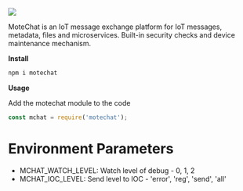 ![](https://github.com/motebus/motechat/blob/master/image/motechat.jpg)

MoteChat is an IoT message exchange platform for IoT messages, metadata, files and microservices. Built-in security checks and device maintenance mechanism.

**Install**

```bash
npm i motechat
```

**Usage**

Add the motechat module to the code 

```javascript
const mchat = require('motechat');
```

# Environment Parameters

* MCHAT_WATCH_LEVEL: Watch level of debug - 0, 1, 2
* MCHAT_IOC_LEVEL: Send level to IOC - 'error', 'reg', 'send', 'all'




